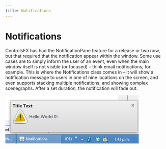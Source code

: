 ```yaml
---
title: Notifications
---
```

# Notifications

ControlsFX has had the NotificationPane feature for a release or two now, but that required that the notification appear within the window.
Some use cases are to simply inform the user of an event, even when the main window itself is not visible (or focused) – think email notifications, for example.
This is where the Notifications class comes in – it will show a notification message to users in one of nine locations on the screen, and even supports stacking multiple notifications, and showing complex scenegraphs.
After a set duration, the notification will fade out.

![notifications](/images/features/notifications.png "Notifications")